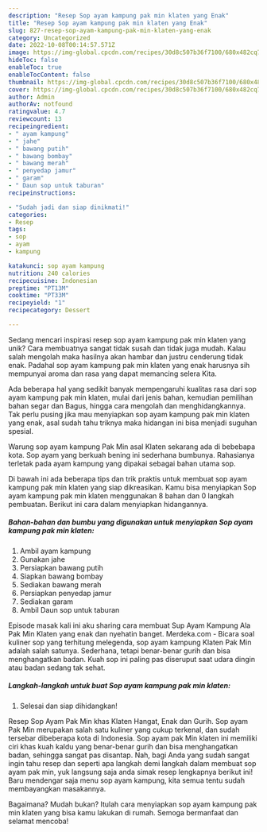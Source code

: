 ```yaml
---
description: "Resep Sop ayam kampung pak min klaten yang Enak"
title: "Resep Sop ayam kampung pak min klaten yang Enak"
slug: 827-resep-sop-ayam-kampung-pak-min-klaten-yang-enak
category: Uncategorized
date: 2022-10-08T00:14:57.571Z
image: https://img-global.cpcdn.com/recipes/30d8c507b36f7100/680x482cq70/sop-ayam-kampung-pak-min-klaten-foto-resep-utama.jpg
hideToc: false
enableToc: true
enableTocContent: false
thumbnail: https://img-global.cpcdn.com/recipes/30d8c507b36f7100/680x482cq70/sop-ayam-kampung-pak-min-klaten-foto-resep-utama.jpg
cover: https://img-global.cpcdn.com/recipes/30d8c507b36f7100/680x482cq70/sop-ayam-kampung-pak-min-klaten-foto-resep-utama.jpg
author: Admin
authorAv: notfound
ratingvalue: 4.7
reviewcount: 13
recipeingredient:
- " ayam kampung"
- " jahe"
- " bawang putih"
- " bawang bombay"
- " bawang merah"
- " penyedap jamur"
- " garam"
- " Daun sop untuk taburan"
recipeinstructions:

- "Sudah jadi dan siap dinikmati!"
categories:
- Resep
tags:
- sop
- ayam
- kampung

katakunci: sop ayam kampung 
nutrition: 240 calories
recipecuisine: Indonesian
preptime: "PT13M"
cooktime: "PT33M"
recipeyield: "1"
recipecategory: Dessert

---
```





Sedang mencari inspirasi resep sop ayam kampung pak min klaten yang unik? Cara membuatnya sangat tidak susah dan tidak juga mudah. Kalau salah mengolah maka hasilnya akan hambar dan justru cenderung tidak enak. Padahal sop ayam kampung pak min klaten yang enak harusnya sih mempunyai aroma dan rasa yang dapat memancing selera Kita.





Ada beberapa hal yang sedikit banyak mempengaruhi kualitas rasa dari sop ayam kampung pak min klaten, mulai dari jenis bahan, kemudian pemilihan bahan segar dan Bagus, hingga cara mengolah dan menghidangkannya. Tak perlu pusing jika mau menyiapkan sop ayam kampung pak min klaten yang enak,      asal sudah tahu triknya maka hidangan ini bisa menjadi suguhan spesial.














Warung sop ayam kampung Pak Min asal Klaten sekarang ada di bebebapa kota. Sop ayam yang berkuah bening ini sederhana bumbunya. Rahasianya terletak pada ayam kampung yang dipakai sebagai bahan utama sop.






Di bawah ini ada beberapa tips dan trik praktis untuk membuat sop ayam kampung pak min klaten yang siap dikreasikan. Kamu bisa menyiapkan Sop ayam kampung pak min klaten menggunakan 8 bahan dan 0 langkah pembuatan. Berikut ini cara dalam menyiapkan hidangannya.

<!--inarticleads1-->

##### Bahan-bahan dan bumbu yang digunakan untuk menyiapkan Sop ayam kampung pak min klaten:

1. Ambil  ayam kampung
1. Gunakan  jahe
1. Persiapkan  bawang putih
1. Siapkan  bawang bombay
1. Sediakan  bawang merah
1. Persiapkan  penyedap jamur
1. Sediakan  garam
1. Ambil  Daun sop untuk taburan


Episode masak kali ini aku sharing cara membuat Sup Ayam Kampung Ala Pak Min Klaten yang enak dan nyehatin banget. Merdeka.com - Bicara soal kuliner sop yang terhitung melegenda, sop ayam kampung Klaten Pak Min adalah salah satunya. Sederhana, tetapi benar-benar gurih dan bisa menghangatkan badan. Kuah sop ini paling pas diseruput saat udara dingin atau badan sedang tak sehat. 

<!--inarticleads2-->

##### Langkah-langkah untuk buat Sop ayam kampung pak min klaten:


1. Selesai dan siap dihidangkan!

Resep Sop Ayam Pak Min khas Klaten Hangat, Enak dan Gurih. Sop ayam Pak Min merupakan salah satu kuliner yang cukup terkenal, dan sudah tersebar dibeberapa kota di Indonesia. Sop ayam pak Min klaten ini memiliki ciri khas kuah kaldu yang benar-benar gurih dan bisa menghangatkan badan, sehingga sangat pas disantap. Nah, bagi Anda yang sudah sangat ingin tahu resep dan seperti apa langkah demi langkah dalam membuat sop ayam pak min, yuk langsung saja anda simak resep lengkapnya berikut ini! Baru mendengar saja menu sop ayam kampung, kita semua tentu sudah membayangkan masakannya. 

Bagaimana? Mudah bukan? Itulah cara menyiapkan sop ayam kampung pak min klaten yang bisa kamu lakukan di rumah. Semoga bermanfaat dan selamat mencoba!
